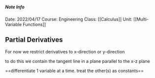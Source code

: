 ##### Note Info
Date: 2022/04/17
Course: Engineering
Class: [[Calculus]]
Unit: [[Multi-Variable Functions]]
## Partial Derivatives
For now we restrict derivatives to x-direction or y-direction

to do this we contain the tangent line in a plane parallel to the x-z plane

==differentiate 1 variable at a time. treat the other(s) as constants==